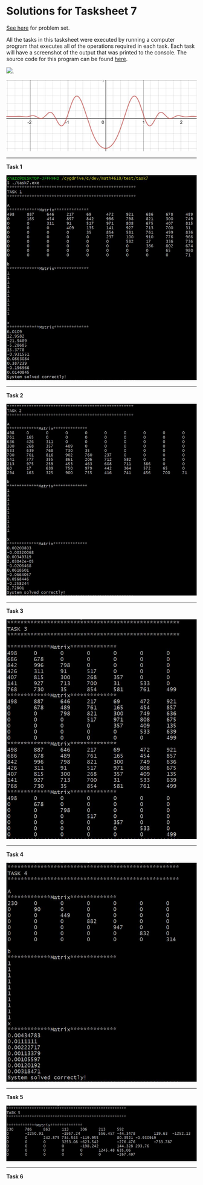 # Solutions for Tasksheet 7
[See here](https://github.com/jvkoebbe/math4610/blob/master/tasksheets/tasksheet_07/pdf/tasksheet_07.pdf) for problem set.

All the tasks in this tasksheet were executed by running a computer program that executes all of the operations required in each task. Each task will have a screenshot of the output that was printed to the console. The source code for this program can be found [here](../test/task7/task7.cpp). 

<img src="https://render.githubusercontent.com/render/math?math=f(x) = e^{-x^2}sin(4x^2 - 1.0) %2B 0.051">.

![](../images/tasksheet6_function.JPG)

<hr>

**Task 1**

![](../images/tasksheet7_task1.JPG)

<hr>

**Task 2**

![](../images/tasksheet7_task2.JPG)

<hr>

**Task 3**

![](../images/tasksheet7_task3.JPG)

<hr>

**Task 4**

![](../images/tasksheet7_task4.JPG)

<hr>

**Task 5**

![](../images/tasksheet7_task5.JPG)

<hr>

**Task 6**


